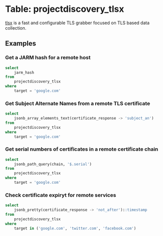 # Table: projectdiscovery_tlsx

[tlsx](https://github.com/projectdiscovery/tlsx) is a fast and configurable TLS grabber focused on TLS based data collection.

## Examples

### Get a JARM hash for a remote host

```sql
select
    jarm_hash
from
    projectdiscovery_tlsx
where
    target = 'google.com'
```

### Get Subject Alternate Names from a remote TLS certificate

```sql
select
    jsonb_array_elements_text(certificate_response -> 'subject_an')
from
    projectdiscovery_tlsx
where
    target = 'google.com'
```

### Get serial numbers of certificates in a remote certificate chain

```sql
select
    jsonb_path_query(chain, '$.serial')
from
    projectdiscovery_tlsx
where
    target = 'google.com'
```

### Check certificate expiryt for remote services

```sql
select
    jsonb_pretty(certificate_response -> 'not_after')::timestamp
from
    projectdiscovery_tlsx
where
    target in ('google.com', 'twitter.com', 'facebook.com')
```
